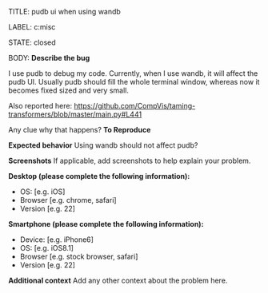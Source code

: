 TITLE:
pudb ui when using wandb

LABEL:
c:misc

STATE:
closed

BODY:
**Describe the bug**

I use pudb to debug my code. Currently, when I use wandb, it will affect the pudb UI.
Usually pudb should fill the whole terminal window, whereas now it becomes fixed sized and very small.


Also reported here: https://github.com/CompVis/taming-transformers/blob/master/main.py#L441

Any clue why that happens?
**To Reproduce**

**Expected behavior**
Using wandb should not affect pudb?

**Screenshots**
If applicable, add screenshots to help explain your problem.

**Desktop (please complete the following information):**
 - OS: [e.g. iOS]
 - Browser [e.g. chrome, safari]
 - Version [e.g. 22]

**Smartphone (please complete the following information):**
 - Device: [e.g. iPhone6]
 - OS: [e.g. iOS8.1]
 - Browser [e.g. stock browser, safari]
 - Version [e.g. 22]

**Additional context**
Add any other context about the problem here.


